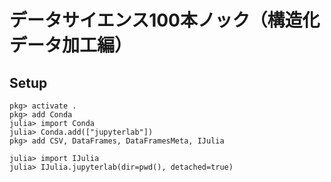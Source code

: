 # データサイエンス100本ノック（構造化データ加工編）

## Setup

```text
pkg> activate .
pkg> add Conda
julia> import Conda
julia> Conda.add(["jupyterlab"])
pkg> add CSV, DataFrames, DataFramesMeta, IJulia

julia> import IJulia
julia> IJulia.jupyterlab(dir=pwd(), detached=true)
```
